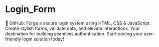 # Login_Form
🔐 GitHub: Forge a secure login system using HTML, CSS &amp; JavaScript. Create stylish forms, validate data, and elevate interactions. Your destination for building seamless authentication. Start coding your user-friendly login solution today!
